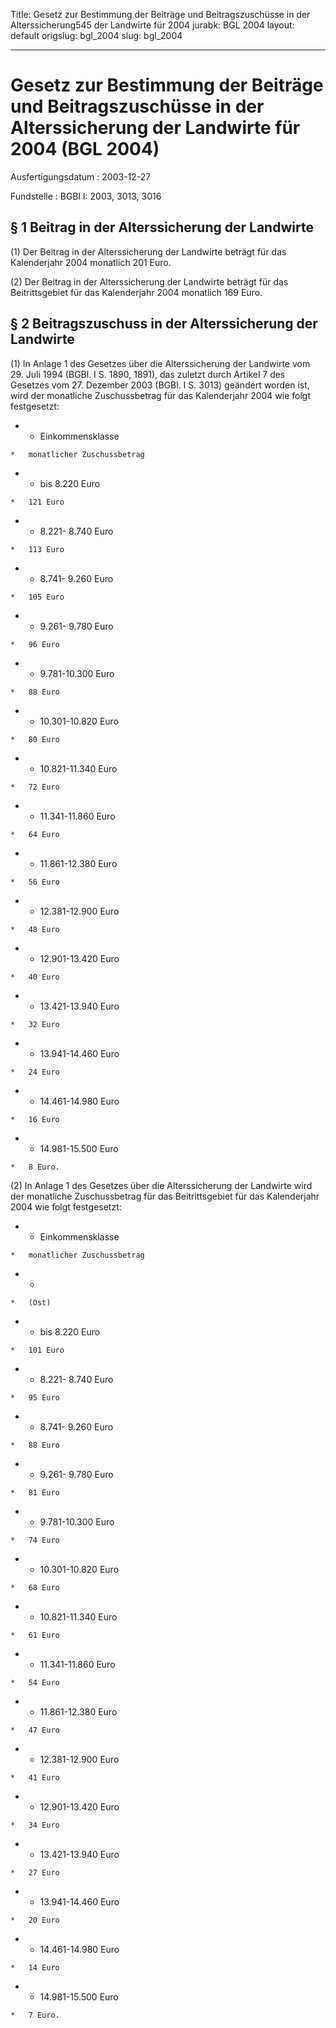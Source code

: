 Title: Gesetz zur Bestimmung der Beiträge und Beitragszuschüsse in der Alterssicherung545
  der Landwirte für 2004
jurabk: BGL 2004
layout: default
origslug: bgl_2004
slug: bgl_2004

---

# Gesetz zur Bestimmung der Beiträge und Beitragszuschüsse in der Alterssicherung der Landwirte für 2004 (BGL 2004)

Ausfertigungsdatum
:   2003-12-27

Fundstelle
:   BGBl I: 2003, 3013, 3016



## § 1 Beitrag in der Alterssicherung der Landwirte

(1) Der Beitrag in der Alterssicherung der Landwirte beträgt für das
Kalenderjahr 2004 monatlich 201 Euro.

(2) Der Beitrag in der Alterssicherung der Landwirte beträgt für das
Beitrittsgebiet für das Kalenderjahr 2004 monatlich 169 Euro.


## § 2 Beitragszuschuss in der Alterssicherung der Landwirte

(1) In Anlage 1 des Gesetzes über die Alterssicherung der Landwirte
vom 29. Juli 1994 (BGBl. I S. 1890, 1891), das zuletzt durch Artikel 7
des Gesetzes vom 27. Dezember 2003 (BGBl. I S. 3013) geändert worden
ist, wird der monatliche Zuschussbetrag für das Kalenderjahr 2004 wie
folgt festgesetzt:

*    *   Einkommensklasse

    *   monatlicher Zuschussbetrag


*    *   bis 8.220 Euro

    *   121 Euro


*    *   8.221- 8.740 Euro

    *   113 Euro


*    *   8.741- 9.260 Euro

    *   105 Euro


*    *   9.261- 9.780 Euro

    *   96 Euro


*    *   9.781-10.300 Euro

    *   88 Euro


*    *   10.301-10.820 Euro

    *   80 Euro


*    *   10.821-11.340 Euro

    *   72 Euro


*    *   11.341-11.860 Euro

    *   64 Euro


*    *   11.861-12.380 Euro

    *   56 Euro


*    *   12.381-12.900 Euro

    *   48 Euro


*    *   12.901-13.420 Euro

    *   40 Euro


*    *   13.421-13.940 Euro

    *   32 Euro


*    *   13.941-14.460 Euro

    *   24 Euro


*    *   14.461-14.980 Euro

    *   16 Euro


*    *   14.981-15.500 Euro

    *   8 Euro.




(2) In Anlage 1 des Gesetzes über die Alterssicherung der Landwirte
wird der monatliche Zuschussbetrag für das Beitrittsgebiet für das
Kalenderjahr 2004 wie folgt festgesetzt:

*    *   Einkommensklasse

    *   monatlicher Zuschussbetrag


*    *
    *   (Ost)


*    *   bis 8.220 Euro

    *   101 Euro


*    *   8.221- 8.740 Euro

    *   95 Euro


*    *   8.741- 9.260 Euro

    *   88 Euro


*    *   9.261- 9.780 Euro

    *   81 Euro


*    *   9.781-10.300 Euro

    *   74 Euro


*    *   10.301-10.820 Euro

    *   68 Euro


*    *   10.821-11.340 Euro

    *   61 Euro


*    *   11.341-11.860 Euro

    *   54 Euro


*    *   11.861-12.380 Euro

    *   47 Euro


*    *   12.381-12.900 Euro

    *   41 Euro


*    *   12.901-13.420 Euro

    *   34 Euro


*    *   13.421-13.940 Euro

    *   27 Euro


*    *   13.941-14.460 Euro

    *   20 Euro


*    *   14.461-14.980 Euro

    *   14 Euro


*    *   14.981-15.500 Euro

    *   7 Euro.




